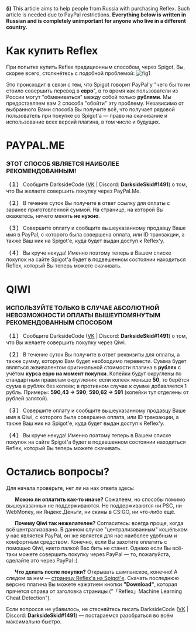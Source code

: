 **(i)** This article aims to help people from Russia with purchasing Reflex. Such article is needed due to PayPal restrictions.
**Everything below is written in Russian and is completely unimportant for anyone who live in a different country.**


# Как купить Reflex
При попытке купить Reflex традиционным способом, через Spigot, Вы, скорее всего, столкнётесь с подобной проблемой:
![fig1](https://sc.reflex.rip/MQuV.png)


Это происходит в связи с тем, что Spigot говорит PayPal'у "чего бы то ни стоило совершить перевод в **евро**", в то время как пользователи из России могут "обмениваться" между собой только **рублями**.
Мы предоставляем вам 2 способа "обойти" эту проблему. Независимо от выбранного Вами способа Вы получите всё, что получает рядовой пользователь при покупке со Spigot'а — право на скачивание и использование всех версий плагина, в том числе и будущих.


# PAYPAL.ME
### ЭТОТ СПОСОБ ЯВЛЯЕТСЯ НАИБОЛЕЕ РЕКОМЕНДОВАННЫМ!
**（１）** Сообщите DarksideCode ([VK](https://vk.com/darksidecode) | Discord: **DarksideSkid#1491**) о том, что Вы желаете совершить покупку через PayPal.Me.

**（２）** В течение суток Вы получите в ответ ссылку для оплаты с заранее приготовленной суммой. На странице, на которой Вы окажетесь, ничего менять **не нужно**.

**（３）** Совершите оплату и сообщите вышеуказанному продавцу Ваше имя в PayPal, с которого была совершена оплата, или ID транзакции, а также Ваш ник на Spigot'е, куда будет выдан доступ к Reflex'у.

**（４）** Вы круче некуда! Именно поэтому теперь в Вашем списке покупок на сайте Spigot'а будет в подвешенном состоянии находиться Reflex, который Вы теперь можете скачивать.


# QIWI
### ИСПОЛЬЗУЙТЕ ТОЛЬКО В СЛУЧАЕ АБСОЛЮТНОЙ НЕВОЗМОЖНОСТИ ОПЛАТЫ ВЫШЕУПОМЯНУТЫМ РЕКОМЕНДОВАННЫМ СПОСОБОМ
**（１）** Сообщите DarksideCode ([VK](https://vk.com/darksidecode) | Discord: **DarksideSkid#1491**) о том, что Вы желаете совершить покупку через Qiwi.

**（２）** В течение суток Вы получите в ответ реквизиты для оплаты, а также сумму, которую Вам будет необходимо перевести. Сумма будет являться эквивалентом оригинальной стоимости плагина в **рублях** с учётом **курса евро на момент покупки**. Копейки будут округлены по стандартным правилам округления: если копеек меньше **50**, то берётся суума в рублях без копеек; в противном случае к сумме добавляется 1 рубль. Примеры: **590,43 → 590**; **590,62 → 591** (копейки тут отделены от рублей запятой).

**（３）** Совершите оплату и сообщите вышеуказанному продавцу Ваше имя в Qiwi, с которого была совершена оплата, или ID транзакции, а также Ваш ник на Spigot'е, куда будет выдан доступ к Reflex'у.

**（４）** Вы круче некуда! Именно поэтому теперь в Вашем списке покупок на сайте Spigot'а будет в подвешенном состоянии находиться Reflex, который Вы теперь можете скачивать.


# Остались вопросы?
Для начала проверьте, нет ли на нах ответа здесь:


&nbsp;&nbsp;&nbsp;&nbsp;&nbsp;&nbsp;**Можно ли оплатить как-то иначе?** Сожалеем, но способы помимо вышеуказанных не поддерживаются. Не поддерживаются ни PSC, ни WebMoney, ни Яндекс.Деньги, ни скины в CS:GO, ни что-либо ещё.


&nbsp;&nbsp;&nbsp;&nbsp;&nbsp;&nbsp;**Почему Qiwi так нежелателен?** Согласитесь: всегда проще, когда всё централизовано. В данном случае "централизованным" кошёльком у нас является PayPal, он же является для нас наиболее удобным и комфортным средством. Конечно, если Вы захотите оплатить с помощью Qiwi, никто палкой Вас бить не станет. Однако если Вы всё-таки можете совершить покупку через PayPal — то, пожалуйста, сделайте это через PayPal :)


&nbsp;&nbsp;&nbsp;&nbsp;&nbsp;&nbsp;**Что делать после покупки?** Открывать шампанское, конечно! А следом за ним — [страницу Reflex'а на Spigot'е](https://g.reflex.rip/spigot). Скачать последнюю версию плагина Вы можете нажатием кнопки **"Download"**, которая прячется справа от заголовка страницы ("「Reflex」Machine Learning Cheat Detection").


Если вопросов не убавилось, не стесняйтесь писать DarksideCode ([VK](https://vk.com/darksidecode) | Discord: **DarksideSkid#1491**) — постараемся разобраться во всём максимально быстро.
